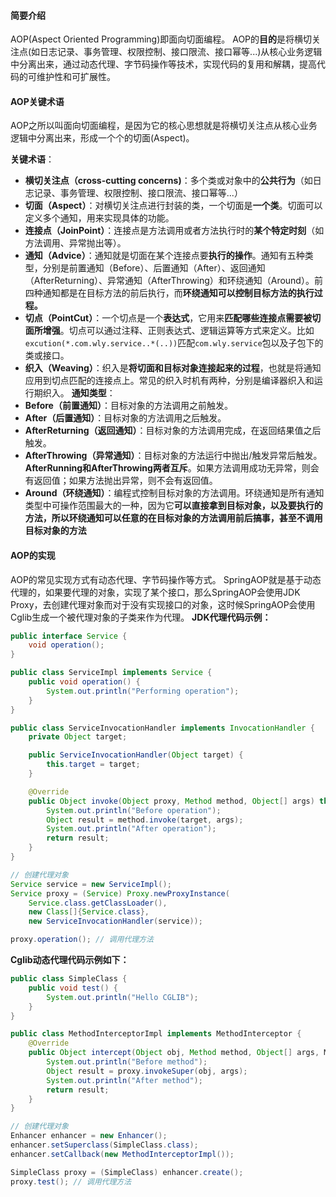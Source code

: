 #### 简要介绍
AOP(Aspect Oriented Programming)即面向切面编程。
AOP的**目的**是将横切关注点(如日志记录、事务管理、权限控制、接口限流、接口幂等...)从核心业务逻辑中分离出来，通过动态代理、字节码操作等技术，实现代码的复用和解耦，提高代码的可维护性和可扩展性。

#### AOP关键术语
AOP之所以叫面向切面编程，是因为它的核心思想就是将横切关注点从核心业务逻辑中分离出来，形成一个个的切面(Aspect)。

**关键术语**：
- **横切关注点（cross-cutting concerns)**：多个类或对象中的**公共行为**（如日志记录、事务管理、权限控制、接口限流、接口幂等...）
- **切面（Aspect）**：对横切关注点进行封装的类，一个切面是**一个类**。切面可以定义多个通知，用来实现具体的功能。
- **连接点（JoinPoint）**：连接点是方法调用或者方法执行时的**某个特定时刻**（如方法调用、异常抛出等）。
- **通知（Advice）**：通知就是切面在某个连接点要**执行的操作**。通知有五种类型，分别是前置通知（Before）、后置通知（After）、返回通知（AfterReturning）、异常通知（AfterThrowing）和环绕通知（Around）。前四种通知都是在目标方法的前后执行，而**环绕通知可以控制目标方法的执行过程。**
- **切点（PointCut）**：一个切点是一个**表达式**，它用来**匹配哪些连接点需要被切面所增强**。切点可以通过注释、正则表达式、逻辑运算等方式来定义。比如`excution(*.com.wly.service..*(..))`匹配`com.wly.service`包以及子包下的类或接口。
- **织入（Weaving）**：织入是**将切面和目标对象连接起来的过程**，也就是将通知应用到切点匹配的连接点上。常见的织入时机有两种，分别是编译器织入和运行期织入。
**通知类型**：
- **Before（前置通知）**：目标对象的方法调用之前触发。
- **After（后置通知）**：目标对象的方法调用之后触发。
- **AfterReturning（返回通知）**：目标对象的方法调用完成，在返回结果值之后触发。
- **AfterThrowing（异常通知）**：目标对象的方法运行中抛出/触发异常后触发。**AfterRunning和AfterThrowing两者互斥**。如果方法调用成功无异常，则会有返回值；如果方法抛出异常，则不会有返回值。
- **Around（环绕通知）**：编程式控制目标对象的方法调用。环绕通知是所有通知类型中可操作范围最大的一种，因为它**可以直接拿到目标对象，以及要执行的方法，所以环绕通知可以任意的在目标对象的方法调用前后搞事，甚至不调用目标对象的方法**
#### AOP的实现
AOP的常见实现方式有动态代理、字节码操作等方式。
SpringAOP就是基于动态代理的，如果要代理的对象，实现了某个接口，那么SpringAOP会使用JDK Proxy，去创建代理对象而对于没有实现接口的对象，这时候SpringAOP会使用Cglib生成一个被代理对象的子类来作为代理。
**JDK代理代码示例：**
``` java
public interface Service {
    void operation();
}

public class ServiceImpl implements Service {
    public void operation() {
        System.out.println("Performing operation");
    }
}

public class ServiceInvocationHandler implements InvocationHandler {
    private Object target;

    public ServiceInvocationHandler(Object target) {
        this.target = target;
    }

    @Override
    public Object invoke(Object proxy, Method method, Object[] args) throws Throwable {
        System.out.println("Before operation");
        Object result = method.invoke(target, args);
        System.out.println("After operation");
        return result;
    }
}

// 创建代理对象
Service service = new ServiceImpl();
Service proxy = (Service) Proxy.newProxyInstance(
    Service.class.getClassLoader(),
    new Class[]{Service.class},
    new ServiceInvocationHandler(service));

proxy.operation(); // 调用代理方法

```
**Cglib动态代理代码示例如下：**
``` java
public class SimpleClass {
    public void test() {
        System.out.println("Hello CGLIB");
    }
}

public class MethodInterceptorImpl implements MethodInterceptor {
    @Override
    public Object intercept(Object obj, Method method, Object[] args, MethodProxy proxy) throws Throwable {
        System.out.println("Before method");
        Object result = proxy.invokeSuper(obj, args);
        System.out.println("After method");
        return result;
    }
}

// 创建代理对象
Enhancer enhancer = new Enhancer();
enhancer.setSuperclass(SimpleClass.class);
enhancer.setCallback(new MethodInterceptorImpl());

SimpleClass proxy = (SimpleClass) enhancer.create();
proxy.test(); // 调用代理方法

```